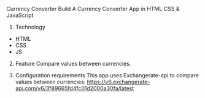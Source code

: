 Currency Converter
Build A Currency Converter App in HTML CSS & JavaScript

1. Technology
- HTML
- CSS
- JS
2. Feature
Compare values between currencies.

3. Configuration requirements
This app uses Exchangerate-api to compare values between currencies: https://v6.exchangerate-api.com/v6/3f89665fd4fc01d2000a30fa/latest
